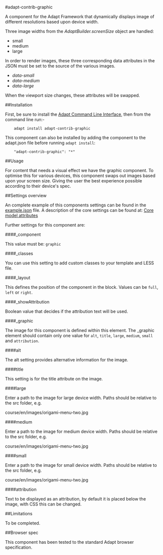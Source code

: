 #adapt-contrib-graphic

A component for the Adapt Framework that dynamically displays image of different resolutions based upon device width.  

Three image widths from the _AdaptBuilder.screenSize_ object are handled:
* small
* medium
* large

In order to render images, these three corresponding data attributes in the JSON must be set to the source of the various images.
* _data-small_ 
* _data-medium_
* _data-large_

When the viewport size changes, these attributes will be swapped.

##Installation

First, be sure to install the [Adapt Command Line Interface](https://github.com/adaptlearning/adapt-cli), then from the command line run:-

        adapt install adapt-contrib-graphic

This component can also be installed by adding the component to the adapt.json file before running `adapt install`:

        "adapt-contrib-graphic": "*"

##Usage

For content that needs a visual effect we have the graphic component. To optimise this for various devices, this component swaps out images based upon your screen size. Giving the user the best experience possible according to their device's spec.

##Settings overview
 
An complete example of this components settings can be found in the [example.json](https://github.com/adaptlearning/adapt-contrib-gmcq/blob/master/example.json) file. A description of the core settings can be found at: [Core model attributes](https://github.com/adaptlearning/adapt_framework/wiki/Core-model-attributes)

Further settings for this component are:

####_component

This value must be: `graphic`

####_classes

You can use this setting to add custom classes to your template and LESS file.

####_layout

This defines the position of the component in the block. Values can be `full`, `left` or `right`. 

####_showAttribution

Boolean value that decides if the attribution text will be used.

####_graphic

The image for this component is defined within this element. The _graphic element should contain only one value for `alt`, `title`, `large`, `medium`, `small` and `attribution`.

####alt

The alt setting provides alternative information for the image.

####title

This setting is for the title attribute on the image.

####large

Enter a path to the image for large device width. Paths should be relative to the src folder, e.g.

course/en/images/origami-menu-two.jpg

####medium

Enter a path to the image for medium device width. Paths should be relative to the src folder, e.g.

course/en/images/origami-menu-two.jpg

####small

Enter a path to the image for small device width. Paths should be relative to the src folder, e.g.

course/en/images/origami-menu-two.jpg

####attribution

Text to be displayed as an attribution, by default it is placed below the image, with CSS this can be changed.

##Limitations

To be completed.

##Browser spec

This component has been tested to the standard Adapt browser specification.
